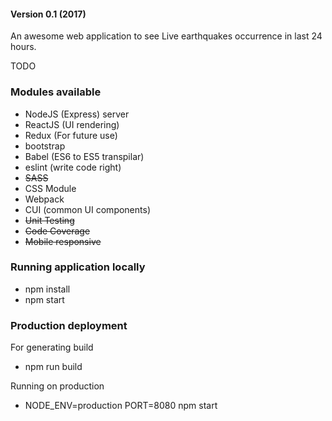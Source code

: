 
#### Version 0.1 (2017)

An awesome web application to see Live earthquakes occurrence in last 24 hours.


TODO

### Modules available

* NodeJS (Express) server
* ReactJS (UI rendering)
* Redux (For future use)
* bootstrap
* Babel (ES6 to ES5 transpilar)
* eslint (write code right)
* ~~SASS~~
* CSS Module
* Webpack
* CUI (common UI components)
* ~~Unit Testing~~
* ~~Code Coverage~~
* ~~Mobile responsive~~

### Running application locally

* npm install
* npm start

### Production deployment
For generating build
* npm run build

Running on production
* NODE_ENV=production PORT=8080 npm start
